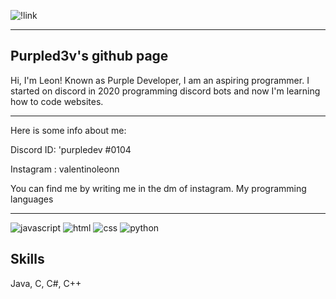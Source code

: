 
![!link](https://media.tenor.com/CTVW1p-p1IsAAAAC/homer-simpson-bush.gif)
___

## Purpled3v's github page

Hi, I'm Leon!
Known as Purple Developer, I am an aspiring programmer.
I started on discord in 2020 programming discord bots and now I'm learning how to code websites.
___

Here is some info about me:

Discord ID: 'purpledev #0104

Instagram : valentinoleonn


You can find me by writing me in the dm of instagram.
My programming languages
___
![javascript](https://img.shields.io/badge/Javascript-000?style=plastic&logo=appveyor&logoColor=white&color=yellow)
![html](https://img.shields.io/badge/Html-0A66C2??style=plastic&logo=appveyor&logoColor=white&color=orange)
![css](https://img.shields.io/badge/Css-1DA1F2?style=plastic&logo=appveyor&logoColor=white&color=blue)
![python](https://img.shields.io/badge/Python-1DA1F2?style=plastic&logo=appveyor&logoColor=white&color=brightgreen)

##  Skills
Java, C, C#, C++
